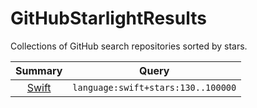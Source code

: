 # GitHubStarlightResults
Collections of GitHub search repositories sorted by stars.

|Summary|Query|
|:---:|:---:|
|[Swift](./results/swift.md)|`language:swift+stars:130..100000`|
